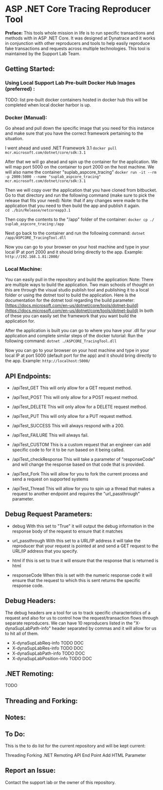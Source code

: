 # ASP .NET Core Tracing Reproducer Tool 
**Preface:** This tools whole mission in life is to run specific transactions and methods with in ASP .NET Core. It was designed at Dynatrace and it works in conjunction with other reproducers and tools to help easily reproduce fake transactions and requests across multiple technologies. This tool is maintained by the Support Lab Team. 

## Getting Started: 

### Using Local Support Lab Pre-built Docker Hub Images (preferred) : 
TODO: list pre-built docker containers hosted in docker hub this will be completed when local docker harbor is up.

### Docker (Manual): 
Go ahead and pull down the specific image that you need for this instance and make sure that you have the correct framework pertaining to the situation.
 
I went ahead and used .NET Framework 3.1
``docker pull mcr.microsoft.com/dotnet/core/sdk:3.1``

After that we will go ahead and spin up the container for the application. We will map port 5000 on the container to port 2000 on the host machine. We will also name the container "suplab_aspcore_tracing"
``docker run -it --rm -p 2000:5000 --name "suplab_aspcore_tracing" mcr.microsoft.com/dotnet/core/sdk:3.1``

Then we will copy over the application that you have cloned from bitbucket. Go to that directory and run the following command (make sure to pick the release that fits your need):
Note: that if any changes were made to the application that you need to then build the app and publish it again.  
``cd ./bin/Release/netcoreapp3.1``

Then copy the contents to the "/app" folder of the container: 
``docker cp ./ suplab_aspcore_tracing:/app``

Next go back to the container and run the following command: 
``dotnet /app/ASPCORE_TracingTool.dll`` 

Now you can go to your browser on your host machine and type in your local IP at port 2000 and it should bring directly to the app. 
Example: 
``http://192.168.1.81:2000/``

### Local Machine: 

You can easily pull in the repository and build the application:
Note: There are multiple ways to build the application. Two main schools of thought on this are through the visual studio publish tool and publishing it to a local folder or using the dotnet tool to build the application. Here is the documentation for the dotnet tool regarding the build parameter: [https://docs.microsoft.com/en-us/dotnet/core/tools/dotnet-build](https://docs.microsoft.com/en-us/dotnet/core/tools/dotnet-build)
In both of these you can easily set the framework that you want build the application for. 

After the application is built you can go to where you have your .dll for your application and complete similar steps of the docker tutorial: 
Run the following command: 
``dotnet ./ASPCORE_TracingTool.dll`` 

Now you can go to your browser on your host machine and type in your local IP at port 5000 (default port for the app) and it should bring directly to the app. 
Example: 
``http://localhost:5000/``

## API Endpoints: 
 - /apiTest_GET
 This will only allow for a GET request method.
 
 - /apiTest_POST
 This will only allow for a POST request method.
 
 - /apiTest_DELETE
 This will only allow for a DELETE request method. 
 
 - /apiTest_PUT
 This will only allow for a PUT request method. 
 
 - /apiTest_SUCCESS
 This will always respond with a 200. 
 
 - /apiTest_FAILURE
 This will always fail. 
 
 - /apiTest_CUSTOM
 This is a custom request that an engineer can add specific code to for it to be run based on it being called. 
 
 - /apiTest_checkResponse
 This will take a parameter of "responseCode" and will change the response based on that code that is provided. 
 
 - /apiTest_Fork
 This will allow for you to fork the current process and send a request on supported systems 
 
 - /apiTest_Thread
 This will allow for you to spin up a thread that makes a request to another endpoint and requires  the "url_passthrough" parameter.
 

## Debug Request Parameters: 
 - debug 
 With this set to "True" it will output the debug information in the response body of the request to ensure that it matches
 
 - url_passthrough
  With this set to a URL/IP address it will take the reproducer that your request is pointed at and send a GET request to the URL/IP address that you specify.
  
 - html 
 if this is set to true it will ensure that the response that is returned is html
 
 - responseCode
 When this is set with the numeric response code it will ensure that the request to which this is sent returns the specific response code.
## Debug Headers:
The debug headers are a tool for us to track specific characteristics of a request and also for us to control how the request/transaction flows through separate reproducers. We can have 10 reproducers listed in the "X-dynaSupLabPath-info" header separated by commas and it will allow for us to hit all of them. 

 - X-dynaSupLabReq-info
 TODO DOC
 - X-dynaSupLabRes-info
TODO DOC
 - X-dynaSupLabPath-info
 TODO DOC
 - X-dynaSupLabPosition-info
TODO DOC

##  .NET Remoting: 
TODO

## Threading and Forking:

## Notes: 

## To Do: 
This is the to do list for the current repository and will be kept current: 
 
Threading 
Forking 
.NET Remoting API End Point 
Add HTML Parameter

## Report an Issue: 

Contact the support lab or the owner of this repository. 